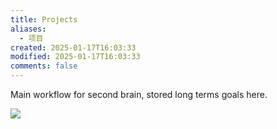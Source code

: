 ```yaml
---
title: Projects
aliases:
  - 项目
created: 2025-01-17T16:03:33
modified: 2025-01-17T16:03:33
comments: false
---
```


Main workflow for second brain, stored long terms goals here.

![](https://raw.githack.com/bGZo/assets/dev/2024/20241214214634.png)
